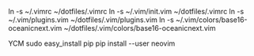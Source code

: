 ln -s ~/.vimrc ~/dotfiles/.vimrc
ln -s ~/.vim/init.vim ~/dotfiles/.vimrc
ln -s ~/.vim/plugins.vim ~/dotfiles/.vim/plugins.vim
ln -s ~/.vim/colors/base16-oceanicnext.vim ~/dotfiles/.vim/colors/base16-oceanicnext.vim

YCM
  sudo easy_install pip
  pip install --user neovim
